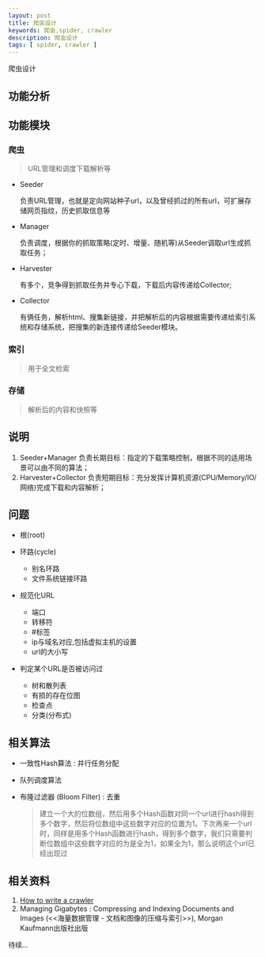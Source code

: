 ```yaml
---
layout: post
title: 爬虫设计
keywords: 爬虫,spider, crawler
description: 爬虫设计
tags: [ spider, crawler ]
---
```


爬虫设计

## 功能分析


## 功能模块

### 爬虫

> URL管理和调度下载解析等

- Seeder

	负责URL管理，也就是定向网站种子url，以及曾经抓过的所有url，可扩展存储网页指纹，历史抓取信息等

- Manager

	负责调度，根据你的抓取策略(定时、增量、随机等)从Seeder调取url生成抓取任务；

- Harvester

	有多个，竞争得到抓取任务并专心下载，下载后内容传递给Collector;

- Collector

	有俩任务，解析html、搜集新链接，并把解析后的内容根据需要传递给索引系统和存储系统，把搜集的新连接传递给Seeder模块。

### 索引

> 用于全文检索

### 存储

> 解析后的内容和快照等

## 说明

1. Seeder+Manager 负责长期目标：指定的下载策略控制，根据不同的适用场景可以由不同的算法；
2. Harvester+Collector 负责短期目标：充分发挥计算机资源(CPU/Memory/IO/网络)完成下载和内容解析；



## 问题

- 根(root)

- 环路(cycle)

	- 别名环路
	- 文件系统链接环路

- 规范化URL

	- 端口
	- 转移符
	- \#标签
	- ip与域名对应,包括虚拟主机的设置
	- url的大小写

- 判定某个URL是否被访问过

	- 树和散列表
	- 有损的存在位图
	- 检查点
	- 分类(分布式)

## 相关算法

- 一致性Hash算法 : 并行任务分配

- 队列调度算法

- 布隆过滤器 (Bloom Filter) : 去重

	> 建立一个大的位数组，然后用多个Hash函数对同一个url进行hash得到多个数字，然后将位数组中这些数字对应的位置为1。下次再来一个url时，同样是用多个Hash函数进行hash，得到多个数字，我们只需要判断位数组中这些数字对应的为是全为1，如果全为1，那么说明这个url已经出现过

## 相关资料

1. [How to write a crawler][link1]
2. Managing Gigabytes : Compressing and Indexing Documents and Images (<<海量数据管理 - 文档和图像的压缩与索引>>), Morgan Kaufmann出版社出版


[link1]:http://www.emanueleminotto.it/how-to-write-a-crawler

待续...